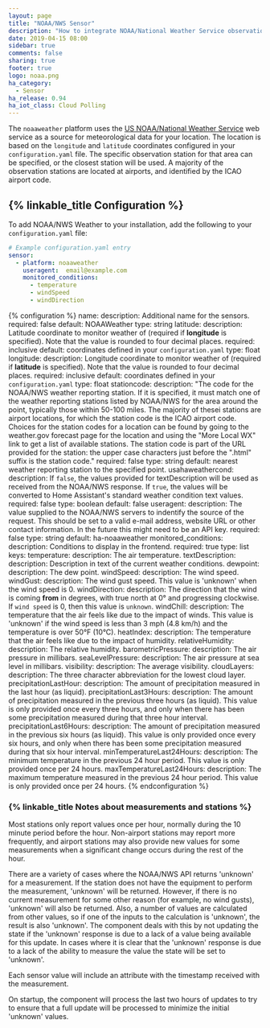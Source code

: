 ```yaml
---
layout: page
title: "NOAA/NWS Sensor"
description: "How to integrate NOAA/National Weather Service observations within Home Assistant."
date: 2019-04-15 08:00
sidebar: true
comments: false
sharing: true
footer: true
logo: noaa.png
ha_category:
  - Sensor
ha_release: 0.94
ha_iot_class: Cloud Polling
---
```


The `noaaweather` platform uses the [US NOAA/National Weather Service](https://www.weather.gov/) web service as a source for meteorological data for your location. The location is based on the `longitude` and `latitude` coordinates configured in your `configuration.yaml` file. The specific observation station for that area can be specified, or the closest station will be used. A majority of the observation stations are located at airports, and identified by the ICAO airport code.

## {% linkable_title Configuration %}

To add NOAA/NWS Weather to your installation, add the following to your `configuration.yaml` file:

```yaml
# Example configuration.yaml entry
sensor:
  - platform: noaaweather
    useragent:	email@example.com
    monitored_conditions:
      - temperature
      - windSpeed
      - windDirection
```

{% configuration %}
name:
  description: Additional name for the sensors.
  required: false
  default: NOAAWeather
  type: string
latitude:
  description: Latitude coordinate to monitor weather of (required if **longitude** is specified). Note that the value is rounded to four decimal places.
  required: inclusive
  default: coordinates defined in your `configuration.yaml`
  type: float
longitude:
  description: Longitude coordinate to monitor weather of (required if **latitude** is specified). Note that the value is rounded to four decimal places.
  required: inclusive
  default: coordinates defined in your `configuration.yaml`
  type: float
stationcode:
  description: "The code for the NOAA/NWS weather reporting station. If it is specified, it must match one of the weather reporting stations listed by NOAA/NWS for the area around the point, typically those within 50-100 miles. The majority of thesei stations are airport locations, for which the station code is the ICAO airport code. Choices for the station codes for a location can be found by going to the weather.gov forecast page for the location and using the "More Local WX" link to get a list of available stations. The station code is part of the URL provided for the station: the upper case characters just before the ".html" suffix is the station code."
  required: false
  type: string
  default: nearest weather reporting station to the specified point.
usahaweathercond:
  description: If `false`, the values provided for textDescription will be used as received from the NOAA/NWS response. If `true`, the values will be converted to Home Assistant's standard weather condition text values.
  required: false
  type: boolean
  default: false
useragent:
  description: The value supplied to the NOAA/NWS servers to indentify the source of the request. This should be set to a valid e-mail address, website URL or other contact information. In the future this might need to be an API key.
  required: false
  type: string
  default: ha-noaaweather
monitored_conditions:
  description: Conditions to display in the frontend.
  required: true
  type: list
  keys:
    temperature:
      description: The air temperature.
    textDescription:
      description: Description in text of the current weather conditions.
    dewpoint:
      description: The dew point.
    windSpeed:
      description: The wind speed.
    windGust:
      description: The wind gust speed. This value is 'unknown' when the wind speed is 0.
    windDirection:
      description: The direction that the wind is coming **from** in degrees, with true north at 0° and progressing clockwise. If `wind speed` is 0, then this value is `unknown`.
    windChill:
      description: The temperature that the air feels like due to the impact of winds. This value is 'unknown' if the wind speed is less than 3 mph (4.8 km/h) and the temperature is over 50°F (10°C).
    heatIndex:
      description: The temperature that the air feels like due to the impact of humidity.
    relativeHumidity:
      description: The relative humidity.
    barometricPressure:
      description: The air pressure in millibars.
    seaLevelPressure:
      description: The air pressure at sea level in millibars.
    visibility:
      description: The average visibility.
    cloudLayers:
      description: The three character abbreviation for the lowest cloud layer.
    precipitationLastHour:
      description: The amount of precipitation measured in the last hour (as liquid).
    precipitationLast3Hours:
      description: The amount of precipitation measured in the previous three hours (as liquid). This value is only provided once every three hours, and only when there has been some precipitation measured during that three hour interval.
    precipitationLast6Hours:
      description: The amount of precipitation measured in the previous six hours (as liquid). This value is only provided once every six hours, and only when there has been some precipitation measured during that six hour interval.
    minTemperatureLast24Hours:
      description: The minimum temperature in the previous 24 hour period. This value is only provided once per 24 hours.
    maxTemperatureLast24Hours:
      description: The maximum temperature measured in the previous 24 hour period. This value is only provided once per 24 hours.
{% endconfiguration %}

### {% linkable_title Notes about measurements and stations %}

Most stations only report values once per hour, normally during the 10 minute period before the hour. Non-airport stations may report more frequently, and airport stations may also provide new values for some measurements when a significant change occurs during the rest of the hour. 

There are a variety of cases where the NOAA/NWS API returns 'unknown' for a measurement. If the station does not have the equipment to perform the measurement, 'unknown' will be returned. However, if there is no current measurement for some other reason (for example, no wind gusts), 'unknown' will also be returned. Also, a number of values are calculated from other values, so if one of the inputs to the calculation is 'unknown', the result is also 'unknown'. The component deals with this by not updating the state if the 'unknown' response is due to a lack of a value being available for this update. In cases where it is clear that the 'unknown' response is due to a lack of the ability to measure the value the state will be set to 'unknown'.

Each sensor value will include an attribute with the timestamp received with the measurement.

On startup, the component will process the last two hours of updates to try to ensure that a full update will be processed to minimize the initial 'unknown' values.
